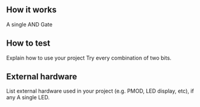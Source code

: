 <!---

This file is used to generate your project datasheet. Please fill in the information below and delete any unused
sections.

You can also include images in this folder and reference them in the markdown. Each image must be less than
512 kb in size, and the combined size of all images must be less than 1 MB.
-->

## How it works

A single AND Gate
## How to test

Explain how to use your project
Try every combination of two bits. 
## External hardware

List external hardware used in your project (e.g. PMOD, LED display, etc), if any
A single LED. 
